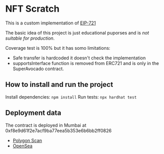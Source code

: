 # NFT Scratch

This is a custom implementation of [EIP-721](https://eips.ethereum.org/EIPS/eip-721)

The basic idea of this project is just educational puporses and is *not suitable for production*.

Coverage test is 100% but it has somo limitations:
- Safe transfer is hardcoded it doesn't check the implementation
- supportsInterface function is removed from ERC721 and is only in the SuperAvocado contract. 

## How to install and run the project
Install dependencies: `npm install`
Run tests: `npx hardhat test`

## Deployment data
The contract is deployed in Mumbai at 0xf8e9d61f2e7acf9ba77eea5b353e6b6bb2ff0826

- [Polygon Scan](https://mumbai.polygonscan.com/address/0xf8e9d61f2e7acf9ba77eea5b353e6b6bb2ff0826)
- [OpenSea](https://testnets.opensea.io/collection/super-avocado)
